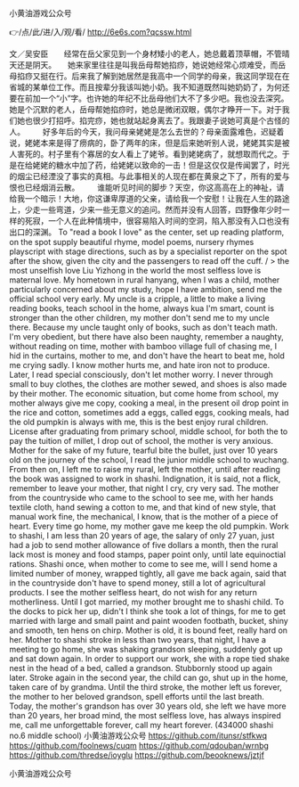
小黄油游戏公众号




👉/点/此/进/入/观/看/ http://6e6s.com?qcssw.html




文／吴安臣　　经常在岳父家见到一个身材矮小的老人，她总戴着顶草帽，不管晴天还是阴天。　　她来家里往往是叫我岳母帮她掐痧，她说她经常心烦难受，而岳母掐痧又挺在行。后来我了解到她居然是我高中一个同学的母亲，我这同学现在在省城的某单位工作。而且按辈分我该叫她小奶。我不知道既然叫她奶奶了，为何还要在前加一个“小”字。也许她的年纪不比岳母他们大不了多少吧。我也没去深究。她是个沉默的老人，岳母帮她掐痧时，她总是微闭双眼，偶尔才睁开一下。对于我们她也很少打招呼。掐完痧，她也就站起身离去了。我跟妻子说她可真是个古怪的人。
　　好多年后的今天，我问母亲姥姥是怎么去世的？母亲面露难色，迟疑着说，姥姥本来是得了痨病的，卧了两年的床，但是后来她听别人说，姥姥其实是被人害死的。村子里有个寡居的女人看上了姥爷。看到姥姥病了，就想取而代之。于是在给姥姥的糖水中加了药，给姥姥以致命的一击！但是这仅仅是传闻罢了，时光的烟尘已经湮没了事实的真相。与此事相关的人现在都在黄泉之下了，所有的爱与恨也已经烟消云散。
　　谁能听见时间的脚步？天空，你这高高在上的神祉，请给我一个暗示！大地，你这谦卑厚道的父亲，请给我一个安慰！让我在人生的路途上，少走一些弯道，少来一些无意义的追问。然而并没有人回答，四野像年少时一样的死寂，一个人在此种情境中，很容易陷入时间的空洞，陷入那没有入口也没有出口的深渊。
To "read a book I love" as the center, set up reading platform, on the spot supply beautiful rhyme, model poems, nursery rhymes playscript with stage directions, such as by a specialist reporter on the spot after the show, given the city and the passengers to read off the cuff.
/ > the most unselfish love Liu Yizhong in the world the most selfless love is maternal love.
My hometown in rural hanyang, when I was a child, mother particularly concerned about my study, hope I have ambition, send me the official school very early.
My uncle is a cripple, a little to make a living reading books, teach school in the home, always kua I'm smart, count is stronger than the other children, my mother don't send me to my uncle there.
Because my uncle taught only of books, such as don't teach math.
I'm very obedient, but there have also been naughty, remember a naughty, without reading on time, mother with bamboo village full of chasing me, I hid in the curtains, mother to me, and don't have the heart to beat me, hold me crying sadly.
I know mother hurts me, and hate iron not to produce.
Later, I read special consciously, don't let mother worry.
I never through small to buy clothes, the clothes are mother sewed, and shoes is also made by their mother.
The economic situation, but come home from school, my mother always give me copy, cooking a meal, in the present oil drop point in the rice and cotton, sometimes add a eggs, called eggs, cooking meals, had the old pumpkin is always with me, this is the best enjoy rural children.
License after graduating from primary school, middle school, for both the to pay the tuition of millet, I drop out of school, the mother is very anxious.
Mother for the sake of my future, tearful bite the bullet, just over 10 years old on the journey of the school, I read the junior middle school to wuchang.
From then on, I left me to raise my rural, left the mother, until after reading the book was assigned to work in shashi.
Indignation, it is said, not a flick, remember to leave your mother, that night I cry, cry very sad.
The mother from the countryside who came to the school to see me, with her hands textile cloth, hand sewing a cotton to me, and that kind of new style, that manual work fine, the mechanical, I know, that is the mother of a piece of heart.
Every time go home, my mother gave me keep the old pumpkin.
Work to shashi, I am less than 20 years of age, the salary of only 27 yuan, just had a job to send mother allowance of five dollars a month, then the rural lack most is money and food stamps, paper point only, until late equinoctial rations.
Shashi once, when mother to come to see me, will I send home a limited number of money, wrapped tightly, all gave me back again, said that in the countryside don't have to spend money, still a lot of agricultural products.
I see the mother selfless heart, do not wish for any return motherliness.
Until I got married, my mother brought me to shashi child.
To the docks to pick her up, didn't I think she took a lot of things, for me to get married with large and small paint and paint wooden footbath, bucket, shiny and smooth, ten hens on chirp.
Mother is old, it is bound feet, really hard on her.
Mother to shashi stroke in less than two years, that night, I have a meeting to go home, she was shaking grandson sleeping, suddenly got up and sat down again.
In order to support our work, she with a rope tied shake nest in the head of a bed, called a grandson.
Stubbornly stood up again later.
Stroke again in the second year, the child can go, shut up in the home, taken care of by grandma.
Until the third stroke, the mother left us forever, the mother to her beloved grandson, spell efforts until the last breath.
Today, the mother's grandson has over 30 years old, she left we have more than 20 years, her broad mind, the most selfless love, has always inspired me, call me unforgettable forever, call my heart forever.
(434000 shashi no.6 middle school)
小黄油游戏公众号 https://github.com/itunsr/stfkwq
https://github.com/foolnews/cuqm
https://github.com/qdouban/wrnbg
https://github.com/thredse/ioyglu
https://github.com/beooknews/jztjf





小黄油游戏公众号
